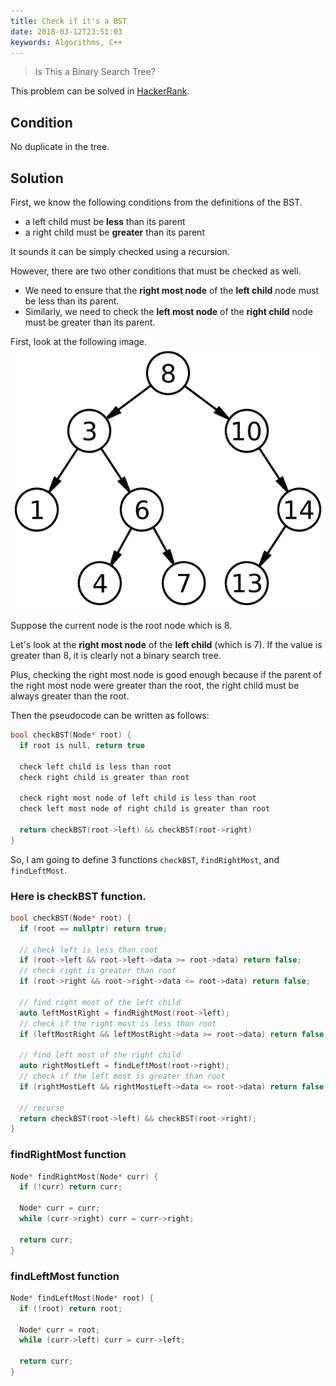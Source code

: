 ```yaml
---
title: Check if it's a BST
date: 2018-03-12T23:51:03
keywords: Algorithms, C++
---
```



> Is This a Binary Search Tree?

This problem can be solved in [HackerRank](https://www.hackerrank.com/challenges/is-binary-search-tree/problem).

## Condition<a id="condition"></a>

No duplicate in the tree.

## Solution<a id="solution"></a>

First, we know the following conditions from the definitions of the BST.

-   a left child must be **less** than its parent
-   a right child must be **greater** than its parent

It sounds it can be simply checked using a recursion.

However, there are two other conditions that must be checked as well.

-   We need to ensure that the **right most node** of the **left child** node must be less than its parent.
-   Similarly, we need to check the **left most node** of the **right child** node must be greater than its parent.

First, look at the following image. ![img](./Binary_search_tree.svg)

Suppose the current node is the root node which is 8.

Let's look at the **right most node** of the **left child** (which is 7). If the value is greater than 8, it is clearly not a binary search tree.

Plus, checking the right most node is good enough because if the parent of the right most node were greater than the root, the right child must be always greater than the root.

Then the pseudocode can be written as follows:

```cpp
bool checkBST(Node* root) {
  if root is null, return true

  check left child is less than root
  check right child is greater than root

  check right most node of left child is less than root
  check left most node of right child is greater than root

  return checkBST(root->left) && checkBST(root->right)
}
```

So, I am going to define 3 functions `checkBST`, `findRightMost`, and `findLeftMost`.

### Here is checkBST function.<a id="sec-2-1"></a>

```cpp
bool checkBST(Node* root) {
  if (root == nullptr) return true;

  // check left is less than root
  if (root->left && root->left->data >= root->data) return false;
  // check right is greater than root
  if (root->right && root->right->data <= root->data) return false;

  // find right most of the left child
  auto leftMostRight = findRightMost(root->left);
  // check if the right most is less than root
  if (leftMostRight && leftMostRight->data >= root->data) return false;

  // find left most of the right child
  auto rightMostLeft = findLeftMost(root->right);
  // check if the left most is greater than root
  if (rightMostLeft && rightMostLeft->data <= root->data) return false;

  // recurse
  return checkBST(root->left) && checkBST(root->right);
}
```

### findRightMost function<a id="sec-2-2"></a>

```cpp
Node* findRightMost(Node* curr) {
  if (!curr) return curr;

  Node* curr = curr;
  while (curr->right) curr = curr->right;

  return curr;
}
```

### findLeftMost function<a id="sec-2-3"></a>

```cpp
Node* findLeftMost(Node* root) {
  if (!root) return root;

  Node* curr = root;
  while (curr->left) curr = curr->left;

  return curr;
}
```

